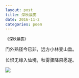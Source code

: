 ```yaml
---
layout: post
title: 深秋晨雾
date: 2016-11-2
categories: poem
---
```

`《深秋晨雾》`

门外熟径今已非，远方小林变山垂。

长恨无缘入仙境，秋雾骤降夙愿遂。

<!--more-->

![]({{site.url}}/Images/51.jpg)

<script>
  (function(i,s,o,g,r,a,m){i['GoogleAnalyticsObject']=r;i[r]=i[r]||function(){
  (i[r].q=i[r].q||[]).push(arguments)},i[r].l=1*new Date();a=s.createElement(o),
  m=s.getElementsByTagName(o)[0];a.async=1;a.src=g;m.parentNode.insertBefore(a,m)
  })(window,document,'script','https://www.google-analytics.com/analytics.js','ga');

  ga('create', 'UA-85986843-1', 'auto');
  ga('send', 'pageview');

</script>
